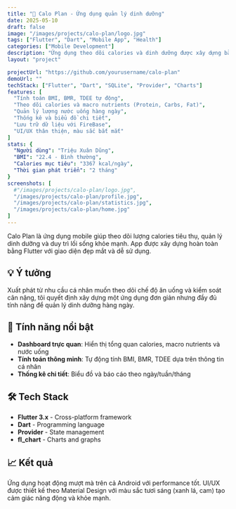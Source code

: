 ```yaml
---
title: "🍊 Calo Plan - Ứng dụng quản lý dinh dưỡng"
date: 2025-05-10
draft: false
image: "/images/projects/calo-plan/logo.jpg"
tags: ["Flutter", "Dart", "Mobile App", "Health"]
categories: ["Mobile Development"]
description: "Ứng dụng theo dõi calories và dinh dưỡng được xây dựng bằng Flutter"
layout: "project"

projectUrl: "https://github.com/yourusername/calo-plan"
demoUrl: ""
techStack: ["Flutter", "Dart", "SQLite", "Provider", "Charts"]
features: [
  "Tính toán BMI, BMR, TDEE tự động",
  "Theo dõi calories và macro nutrients (Protein, Carbs, Fat)",
  "Quản lý lượng nước uống hàng ngày",
  "Thống kê và biểu đồ chi tiết",
  "Lưu trữ dữ liệu với FireBase",
  "UI/UX thân thiện, màu sắc bắt mắt"
]
stats: {
  "Người dùng": "Triệu Xuân Dũng",
  "BMI": "22.4 - Bình thường",
  "Calories mục tiêu": "3367 kcal/ngày",
  "Thời gian phát triển": "2 tháng"
}
screenshots: [
  #"/images/projects/calo-plan/logo.jpg",
  "/images/projects/calo-plan/profile.jpg",
  "/images/projects/calo-plan/statistics.jpg",
  "/images/projects/calo-plan/home.jpg"
]
---
```


Calo Plan là ứng dụng mobile giúp theo dõi lượng calories tiêu thụ, quản lý dinh dưỡng và duy trì lối sống khỏe mạnh. App được xây dựng hoàn toàn bằng Flutter với giao diện đẹp mắt và dễ sử dụng.

## 💡 Ý tưởng

Xuất phát từ nhu cầu cá nhân muốn theo dõi chế độ ăn uống và kiểm soát cân nặng, tôi quyết định xây dựng một ứng dụng đơn giản nhưng đầy đủ tính năng để quản lý dinh dưỡng hàng ngày.

## 🎯 Tính năng nổi bật

- **Dashboard trực quan**: Hiển thị tổng quan calories, macro nutrients và nước uống
- **Tính toán thông minh**: Tự động tính BMI, BMR, TDEE dựa trên thông tin cá nhân
- **Thống kê chi tiết**: Biểu đồ và báo cáo theo ngày/tuần/tháng


## 🛠️ Tech Stack

- **Flutter 3.x** - Cross-platform framework
- **Dart** - Programming language
- **Provider** - State management
- **fl_chart** - Charts and graphs

## 📈 Kết quả

Ứng dụng hoạt động mượt mà trên cả Android với performance tốt. UI/UX được thiết kế theo Material Design với màu sắc tươi sáng (xanh lá, cam) tạo cảm giác năng động và khỏe mạnh.